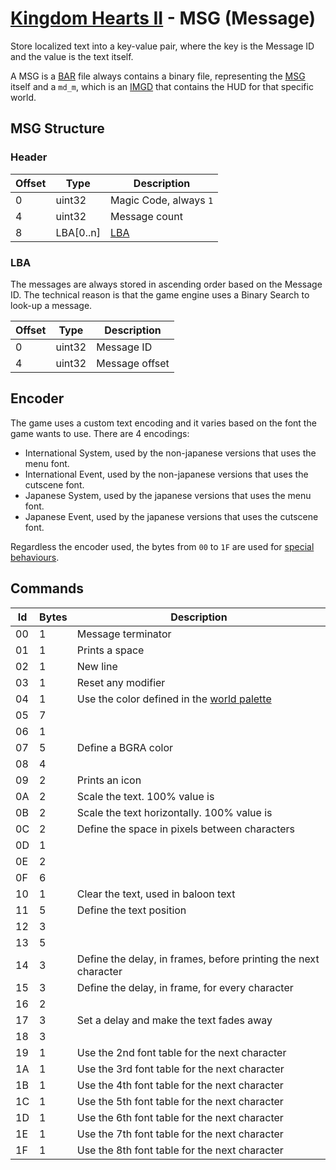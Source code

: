 # [Kingdom Hearts II](../../index) - MSG (Message)

Store localized text into a key-value pair, where the key is the Message ID and the value is the text itself.

A MSG is a [BAR](bar) file always contains a binary file, representing the [MSG](#msg-structure) itself and a `md_m`, which is an [IMGD](imgd) that contains the HUD for that specific world.

## MSG Structure

### Header

| Offset | Type   | Description
|--------|--------|------------
| 0      | uint32 | Magic Code, always `1`
| 4      | uint32 | Message count
| 8      | LBA[0..n]    | [LBA](#lba)

### LBA

The messages are always stored in ascending order based on the Message ID. The technical reason is that the game engine uses a Binary Search to look-up a message.

| Offset | Type   | Description
|--------|--------|------------
| 0      | uint32 | Message ID
| 4      | uint32 | Message offset

## Encoder

The game uses a custom text encoding and it varies based on the font the game wants to use. There are 4 encodings:

* International System, used by the non-japanese versions that uses the menu font.
* International Event, used by the non-japanese versions that uses the cutscene font.
* Japanese System, used by the japanese versions that uses the menu font.
* Japanese Event, used by the japanese versions that uses the cutscene font.

Regardless the encoder used, the bytes from `00` to `1F` are used for [special behaviours](#commands).

## Commands

| Id | Bytes | Description
|---------|--------|------------
| 00 | 1 | Message terminator
| 01 | 1 | Prints a space
| 02 | 1 | New line
| 03 | 1 | Reset any modifier
| 04 | 1 | Use the color defined in the [world palette](./03system.md#ftst)
| 05 | 7 | 
| 06 | 1 | 
| 07 | 5 | Define a BGRA color
| 08 | 4 | 
| 09 | 2 | Prints an icon
| 0A | 2 | Scale the text. 100% value is 
| 0B | 2 | Scale the text horizontally. 100% value is 
| 0C | 2 | Define the space in pixels between characters
| 0D | 1 |
| 0E | 2 | 
| 0F | 6 | 
| 10 | 1 | Clear the text, used in baloon text 
| 11 | 5 | Define the text position
| 12 | 3 | 
| 13 | 5 | 
| 14 | 3 | Define the delay, in frames, before printing the next character
| 15 | 3 | Define the delay, in frame, for every character 
| 16 | 2 | 
| 17 | 3 | Set a delay and make the text fades away
| 18 | 3 | 
| 19 | 1 | Use the 2nd font table for the next character
| 1A | 1 | Use the 3rd font table for the next character
| 1B | 1 | Use the 4th font table for the next character
| 1C | 1 | Use the 5th font table for the next character
| 1D | 1 | Use the 6th font table for the next character
| 1E | 1 | Use the 7th font table for the next character
| 1F | 1 | Use the 8th font table for the next character
